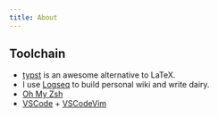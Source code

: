 ```yaml
---
title: About
---
```


## Toolchain

- [typst](https://github.com/typst/typst) is an awesome alternative to LaTeX.
- I use [Logseq](https://logseq.com/) to build personal wiki and write dairy.
- [Oh My Zsh](https://ohmyz.sh/)
- [VSCode](https://code.visualstudio.com/) + [VSCodeVim](https://github.com/VSCodeVim/Vim)
